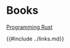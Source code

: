 # Books

[Programming Rust]( https://www.oreilly.com/library/view/programming-rust/9781491927274/ )

{{#include ../links.md}}
